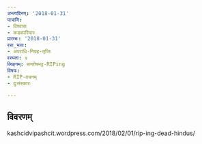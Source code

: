 ```yaml
---
अन्त्यदिनम्: '2018-01-31'
पात्राणि:
- विश्वासः
- कडबपरिवारः
प्रारम्भः: '2018-01-31'
रसः_भावः:
- अपराधि-निग्रह-तृप्तिः
रस्यता: ४
लिङ्गम्: सन्तोषभट्ट-RIPing
विषयः:
- RIP-वचनम्
- दुःसंस्कारः

---
```


## विवरणम्
kashcidvipashcit.wordpress.com/2018/02/01/rip-ing-dead-hindus/

